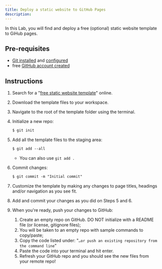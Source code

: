 ```yaml
---
title: Deploy a static website to GitHub Pages
description: 
---
```

In this Lab, you will find and deploy a free (optional) static website template to GiHub pages.

## Pre-requisites
- [Git installed](https://gist.github.com/acidtone/badeb5c8339648239fa0da9fc6a0abbd) and [configured](https://gist.github.com/acidtone/6ca4c62d88570732d3760904ef965e4d)
- free [GitHub account created](https://github.com/)

## Instructions
1. Search for a "[free static website template](https://www.google.com/search?q=free+static+website+template)" online.
2. Download the template files to your workspace.
3. Navigate to the root of the template folder using the terminal.
4. Initialize a new repo:
    
    ```html
    $ git init
    ```

5. Add all the template files to the staging area:

    ```html
    $ git add --all
    ```

    - You can also use `git add .`

6. Commit changes:

    ```html
    $ git commit -m "Initial commit"
    ```

7. Customize the template by making any changes to page titles, headings and/or navigation as you see fit.
8. Add and commit your changes as you did on Steps 5 and 6.
9. When you're ready, push your changes to GitHub:
    1. Create an empty repo on GitHub. DO NOT initialize with a README file (or license, gitignore files);
    2. You will be taken to an empty repo with sample commands to copy/paste;
    3. Copy the code listed under: "`…or push an existing repository from the command line`"
    4. Paste the code into your terminal and hit enter.
    5. Refresh your GitHub repo and you should see the new files from your remote repo!